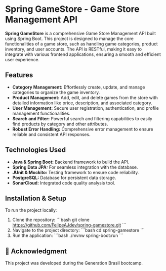 
# Spring GameStore - Game Store Management API

**Spring GameStore** is a comprehensive Game Store Management API built using Spring Boot. This project is designed to manage the core functionalities of a game store, such as handling game categories, product inventory, and user accounts. The API is RESTful, making it easy to integrate with various frontend applications, ensuring a smooth and efficient user experience.

## Features

- **Category Management:** Effortlessly create, update, and manage categories to organize the game inventory.
- **Product Management:** Add, edit, and delete games from the store with detailed information like price, description, and associated category.
- **User Management:** Secure user registration, authentication, and profile management functionalities.
- **Search and Filter:** Powerful search and filtering capabilities to easily find products by category and other attributes.
- **Robust Error Handling:** Comprehensive error management to ensure reliable and consistent API responses.

## Technologies Used

- **Java & Spring Boot:** Backend framework to build the API.
- **Spring Data JPA:** For seamless integration with the database.
- **JUnit & Mockito:** Testing framework to ensure code reliability.
- **PostgreSQL:** Database for persistent data storage.
- **SonarCloud:** Integrated code quality analysis tool.

## Installation & Setup

To run the project locally:

1. Clone the repository:
   \`\`\`bash
   git clone https://github.com/FelipeAJdev/spring-gamestore.git
   \`\`\`
2. Navigate to the project directory:
   \`\`\`bash
   cd spring-gamestore
   \`\`\`
3. Run the application:
   \`\`\`bash
   ./mvnw spring-boot:run
   \`\`\`

## 🙏 Acknowledgment

This project was developed during the Generation Brasil bootcamp.